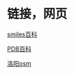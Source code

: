 # 链接，网页

[smiles百科](https://baike.baidu.com/item/SMILES/6655640?fr=aladdin)

[PDB百科](https://baike.baidu.com/item/SMILES/6655640?fr=aladdin)

[洛阳osm](http://www.openstreetmap.org/#map=10/34.8448/112.7252)



